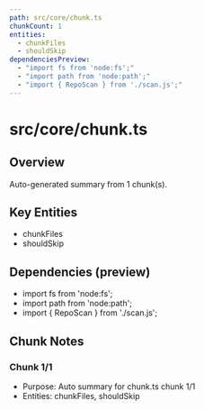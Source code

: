 ```yaml
---
path: src/core/chunk.ts
chunkCount: 1
entities:
  - chunkFiles
  - shouldSkip
dependenciesPreview:
  - "import fs from 'node:fs';"
  - "import path from 'node:path';"
  - "import { RepoScan } from './scan.js';"
---
```

# src/core/chunk.ts

## Overview
Auto-generated summary from 1 chunk(s).
## Key Entities
- chunkFiles
- shouldSkip
## Dependencies (preview)
- import fs from 'node:fs';
- import path from 'node:path';
- import { RepoScan } from './scan.js';
## Chunk Notes
### Chunk 1/1
- Purpose: Auto summary for chunk.ts chunk 1/1
- Entities: chunkFiles, shouldSkip